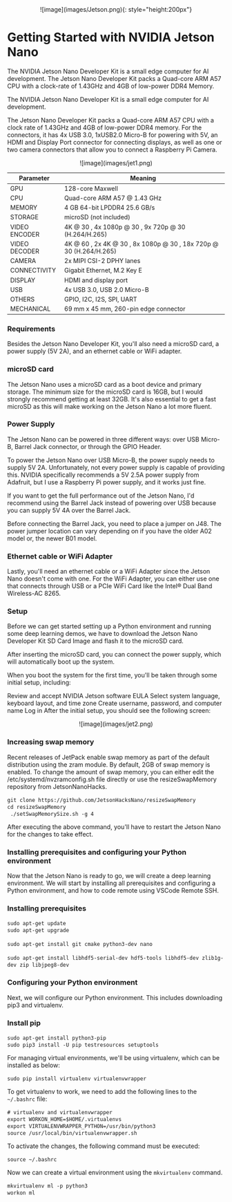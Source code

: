 <center>![image](images/Jetson.png){: style="height:200px"}</center>

# Getting Started with NVIDIA Jetson Nano

The NVIDIA Jetson Nano Developer Kit is a small edge computer for AI development. The Jetson Nano Developer Kit packs a Quad-core ARM A57 CPU with a clock-rate of 1.43GHz and 4GB of low-power DDR4 Memory.

The NVIDIA Jetson Nano Developer Kit is a small edge computer for AI development.


The Jetson Nano Developer Kit packs a Quad-core ARM A57 CPU with a clock rate of 1.43GHz and 4GB of low-power DDR4 memory. For the connectors, it has 4x USB 3.0, 1xUSB2.0 Micro-B for powering with 5V, an HDMI and Display Port connector for connecting displays, as well as one or two camera connectors that allow you to connect a Raspberry Pi Camera.
<center>![image](images/jet1.png)</center>

|**Parameter**|**Meaning**|
|---------|-------|
|GPU	|128-core Maxwell|
|CPU	|Quad-core ARM A57 @ 1.43 GHz|
|MEMORY	|4 GB 64-bit LPDDR4 25.6 GB/s|
|STORAGE	|microSD (not included)|
|VIDEO ENCODER	|4K @ 30 , 4x 1080p @ 30 , 9x 720p @ 30 (H.264/H.265)|
|VIDEO DECODER	|4K @ 60 , 2x 4K @ 30 , 8x 1080p @ 30 , 18x 720p @ 30 (H.264/H.265)|
|CAMERA	|2x MIPI CSI-2 DPHY lanes|
|CONNECTIVITY	|Gigabit Ethernet, M.2 Key E|
|DISPLAY	|HDMI and display port|
|USB	|4x USB 3.0, USB 2.0 Micro-B|
|OTHERS	|GPIO, I2C, I2S, SPI, UART|
|MECHANICAL	|69 mm x 45 mm, 260-pin edge connector|

### Requirements
Besides the Jetson Nano Developer Kit, you'll also need a microSD card, a power supply (5V 2A), and an ethernet cable or WiFi adapter.

### microSD card

The Jetson Nano uses a microSD card as a boot device and primary storage. The minimum size for the microSD card is 16GB, but I would strongly recommend getting at least 32GB. It's also essential to get a fast microSD as this will make working on the Jetson Nano a lot more fluent.

### Power Supply

The Jetson Nano can be powered in three different ways: over USB Micro-B, Barrel Jack connector, or through the GPIO Header.

To power the Jetson Nano over USB Micro-B, the power supply needs to supply 5V 2A. Unfortunately, not every power supply is capable of providing this. NVIDIA specifically recommends a 5V 2.5A power supply from Adafruit, but I use a Raspberry Pi power supply, and it works just fine.

If you want to get the full performance out of the Jetson Nano, I'd recommend using the Barrel Jack instead of powering over USB because you can supply 5V 4A over the Barrel Jack.

Before connecting the Barrel Jack, you need to place a jumper on J48. The power jumper location can vary depending on if you have the older A02 model or, the newer B01 model.

### Ethernet cable or WiFi Adapter

Lastly, you'll need an ethernet cable or a WiFi Adapter since the Jetson Nano doesn't come with one. For the WiFi Adapter, you can either use one that connects through USB or a PCIe WiFi Card like the Intel® Dual Band Wireless-AC 8265.

### Setup

Before we can get started setting up a Python environment and running some deep learning demos, we have to download the Jetson Nano Developer Kit SD Card Image and flash it to the microSD card.

After inserting the microSD card, you can connect the power supply, which will automatically boot up the system.

When you boot the system for the first time, you'll be taken through some initial setup, including:

Review and accept NVIDIA Jetson software EULA
Select system language, keyboard layout, and time zone
Create username, password, and computer name
Log in
After the initial setup, you should see the following screen:
<center>![image](images/jet2.png)</center>

### Increasing swap memory

Recent releases of JetPack enable swap memory as part of the default distribution using the zram module. By default, 2GB of swap memory is enabled. To change the amount of swap memory, you can either edit the /etc/systemd/nvzramconfig.sh file directly or use the resizeSwapMemory repository from JetsonNanoHacks.

```
git clone https://github.com/JetsonHacksNano/resizeSwapMemory
cd resizeSwapMemory
 ./setSwapMemorySize.sh -g 4
```

After executing the above command, you'll have to restart the Jetson Nano for the changes to take effect.

### Installing prerequisites and configuring your Python environment

Now that the Jetson Nano is ready to go, we will create a deep learning environment. We will start by installing all prerequisites and configuring a Python environment, and how to code remote using VSCode Remote SSH.

### Installing prerequisites

```
sudo apt-get update
sudo apt-get upgrade

sudo apt-get install git cmake python3-dev nano

sudo apt-get install libhdf5-serial-dev hdf5-tools libhdf5-dev zlib1g-dev zip libjpeg8-dev
```
### Configuring your Python environment

Next, we will configure our Python environment. This includes downloading pip3 and virtualenv.

### Install pip

```
sudo apt-get install python3-pip
sudo pip3 install -U pip testresources setuptools
```
For managing virtual environments, we'll be using virtualenv, which can be installed as below:

```
sudo pip install virtualenv virtualenvwrapper
```
To get virtualenv to work, we need to add the following lines to the ` ~/.bashrc` file:

```
# virtualenv and virtualenvwrapper
export WORKON_HOME=$HOME/.virtualenvs
export VIRTUALENVWRAPPER_PYTHON=/usr/bin/python3
source /usr/local/bin/virtualenvwrapper.sh
```
To activate the changes, the following command must be executed:
```
source ~/.bashrc
```
Now we can create a virtual environment using the `mkvirtualenv` command.

```
mkvirtualenv ml -p python3
workon ml
```
